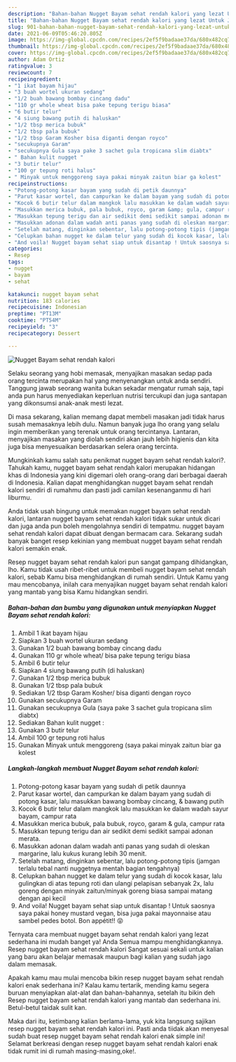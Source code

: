 ```yaml
---
description: "Bahan-bahan Nugget Bayam sehat rendah kalori yang lezat Untuk Jualan"
title: "Bahan-bahan Nugget Bayam sehat rendah kalori yang lezat Untuk Jualan"
slug: 901-bahan-bahan-nugget-bayam-sehat-rendah-kalori-yang-lezat-untuk-jualan
date: 2021-06-09T05:46:20.805Z
image: https://img-global.cpcdn.com/recipes/2ef5f9badaae37da/680x482cq70/nugget-bayam-sehat-rendah-kalori-foto-resep-utama.jpg
thumbnail: https://img-global.cpcdn.com/recipes/2ef5f9badaae37da/680x482cq70/nugget-bayam-sehat-rendah-kalori-foto-resep-utama.jpg
cover: https://img-global.cpcdn.com/recipes/2ef5f9badaae37da/680x482cq70/nugget-bayam-sehat-rendah-kalori-foto-resep-utama.jpg
author: Adam Ortiz
ratingvalue: 3
reviewcount: 7
recipeingredient:
- "1 ikat bayam hijau"
- "3 buah wortel ukuran sedang"
- "1/2 buah bawang bombay cincang dadu"
- "110 gr whole wheat bisa pake tepung terigu biasa"
- "6 butir telur"
- "4 siung bawang putih di haluskan"
- "1/2 tbsp merica bubuk"
- "1/2 tbsp pala bubuk"
- "1/2 tbsp Garam Kosher bisa diganti dengan royco"
- "secukupnya Garam"
- "secukupnya Gula saya pake 3 sachet gula tropicana slim diabtx"
- " Bahan kulit nugget "
- "3 butir telur"
- "100 gr tepung roti halus"
- " Minyak untuk menggoreng saya pakai minyak zaitun biar ga kolest"
recipeinstructions:
- "Potong-potong kasar bayam yang sudah di petik daunnya"
- "Parut kasar wortel, dan campurkan ke dalam bayam yang sudah di potong kasar, lalu masukkan bawang bombay cincang, &amp; bawang putih"
- "Kocok 6 butir telur dalam mangkok lalu masukkan ke dalam wadah sayur bayam, campur rata"
- "Masukkan merica bubuk, pala bubuk, royco, garam &amp; gula, campur rata"
- "Masukkan tepung terigu dan air sedikit demi sedikit sampai adonan merata."
- "Masukkan adonan dalam wadah anti panas yang sudah di oleskan margarine, lalu kukus kurang lebih 30 menit."
- "Setelah matang, dinginkan sebentar, lalu potong-potong tipis (jamgan terlalu tebal nanti nuggetnya mentah bagian tengahnya)"
- "Celupkan bahan nugget ke dalam telur yang sudah di kocok kasar, lalu gulingkan di atas tepung roti dan ulangi pelapisan sebanyak 2x, lalu goreng dengan minyak zaitun/minyak goreng biasa sampai matang dengan api kecil"
- "And voila! Nugget bayam sehat siap untuk disantap ! Untuk saosnya saya pakai honey mustard vegan, bisa juga pakai mayonnaise atau sambel pedes botol. Bon appétit!! 😝"
categories:
- Resep
tags:
- nugget
- bayam
- sehat

katakunci: nugget bayam sehat 
nutrition: 183 calories
recipecuisine: Indonesian
preptime: "PT13M"
cooktime: "PT54M"
recipeyield: "3"
recipecategory: Dessert

---
```



![Nugget Bayam sehat rendah kalori](https://img-global.cpcdn.com/recipes/2ef5f9badaae37da/680x482cq70/nugget-bayam-sehat-rendah-kalori-foto-resep-utama.jpg)

Selaku seorang yang hobi memasak, menyajikan masakan sedap pada orang tercinta merupakan hal yang menyenangkan untuk anda sendiri. Tanggung jawab seorang  wanita bukan sekadar mengatur rumah saja, tapi anda pun harus menyediakan keperluan nutrisi tercukupi dan juga santapan yang dikonsumsi anak-anak mesti lezat.

Di masa  sekarang, kalian memang dapat membeli masakan jadi tidak harus susah memasaknya lebih dulu. Namun banyak juga lho orang yang selalu ingin memberikan yang terenak untuk orang tercintanya. Lantaran, menyajikan masakan yang diolah sendiri akan jauh lebih higienis dan kita juga bisa menyesuaikan berdasarkan selera orang tercinta. 



Mungkinkah kamu salah satu penikmat nugget bayam sehat rendah kalori?. Tahukah kamu, nugget bayam sehat rendah kalori merupakan hidangan khas di Indonesia yang kini digemari oleh orang-orang dari berbagai daerah di Indonesia. Kalian dapat menghidangkan nugget bayam sehat rendah kalori sendiri di rumahmu dan pasti jadi camilan kesenanganmu di hari liburmu.

Anda tidak usah bingung untuk memakan nugget bayam sehat rendah kalori, lantaran nugget bayam sehat rendah kalori tidak sukar untuk dicari dan juga anda pun boleh mengolahnya sendiri di tempatmu. nugget bayam sehat rendah kalori dapat dibuat dengan bermacam cara. Sekarang sudah banyak banget resep kekinian yang membuat nugget bayam sehat rendah kalori semakin enak.

Resep nugget bayam sehat rendah kalori pun sangat gampang dihidangkan, lho. Kamu tidak usah ribet-ribet untuk membeli nugget bayam sehat rendah kalori, sebab Kamu bisa menghidangkan di rumah sendiri. Untuk Kamu yang mau mencobanya, inilah cara menyajikan nugget bayam sehat rendah kalori yang mantab yang bisa Kamu hidangkan sendiri.

<!--inarticleads1-->

##### Bahan-bahan dan bumbu yang digunakan untuk menyiapkan Nugget Bayam sehat rendah kalori:

1. Ambil 1 ikat bayam hijau
1. Siapkan 3 buah wortel ukuran sedang
1. Gunakan 1/2 buah bawang bombay cincang dadu
1. Gunakan 110 gr whole wheat/ bisa pake tepung terigu biasa
1. Ambil 6 butir telur
1. Siapkan 4 siung bawang putih (di haluskan)
1. Gunakan 1/2 tbsp merica bubuk
1. Gunakan 1/2 tbsp pala bubuk
1. Sediakan 1/2 tbsp Garam Kosher/ bisa diganti dengan royco
1. Gunakan secukupnya Garam
1. Gunakan secukupnya Gula (saya pake 3 sachet gula tropicana slim diabtx)
1. Sediakan  Bahan kulit nugget :
1. Gunakan 3 butir telur
1. Ambil 100 gr tepung roti halus
1. Gunakan  Minyak untuk menggoreng (saya pakai minyak zaitun biar ga kolest




<!--inarticleads2-->

##### Langkah-langkah membuat Nugget Bayam sehat rendah kalori:

1. Potong-potong kasar bayam yang sudah di petik daunnya
1. Parut kasar wortel, dan campurkan ke dalam bayam yang sudah di potong kasar, lalu masukkan bawang bombay cincang, &amp; bawang putih
1. Kocok 6 butir telur dalam mangkok lalu masukkan ke dalam wadah sayur bayam, campur rata
1. Masukkan merica bubuk, pala bubuk, royco, garam &amp; gula, campur rata
1. Masukkan tepung terigu dan air sedikit demi sedikit sampai adonan merata.
1. Masukkan adonan dalam wadah anti panas yang sudah di oleskan margarine, lalu kukus kurang lebih 30 menit.
1. Setelah matang, dinginkan sebentar, lalu potong-potong tipis (jamgan terlalu tebal nanti nuggetnya mentah bagian tengahnya)
1. Celupkan bahan nugget ke dalam telur yang sudah di kocok kasar, lalu gulingkan di atas tepung roti dan ulangi pelapisan sebanyak 2x, lalu goreng dengan minyak zaitun/minyak goreng biasa sampai matang dengan api kecil
1. And voila! Nugget bayam sehat siap untuk disantap ! Untuk saosnya saya pakai honey mustard vegan, bisa juga pakai mayonnaise atau sambel pedes botol. Bon appétit!! 😝




Ternyata cara membuat nugget bayam sehat rendah kalori yang lezat sederhana ini mudah banget ya! Anda Semua mampu menghidangkannya. Resep nugget bayam sehat rendah kalori Sangat sesuai sekali untuk kalian yang baru akan belajar memasak maupun bagi kalian yang sudah jago dalam memasak.

Apakah kamu mau mulai mencoba bikin resep nugget bayam sehat rendah kalori enak sederhana ini? Kalau kamu tertarik, mending kamu segera buruan menyiapkan alat-alat dan bahan-bahannya, setelah itu bikin deh Resep nugget bayam sehat rendah kalori yang mantab dan sederhana ini. Betul-betul taidak sulit kan. 

Maka dari itu, ketimbang kalian berlama-lama, yuk kita langsung sajikan resep nugget bayam sehat rendah kalori ini. Pasti anda tiidak akan menyesal sudah buat resep nugget bayam sehat rendah kalori enak simple ini! Selamat berkreasi dengan resep nugget bayam sehat rendah kalori enak tidak rumit ini di rumah masing-masing,oke!.

